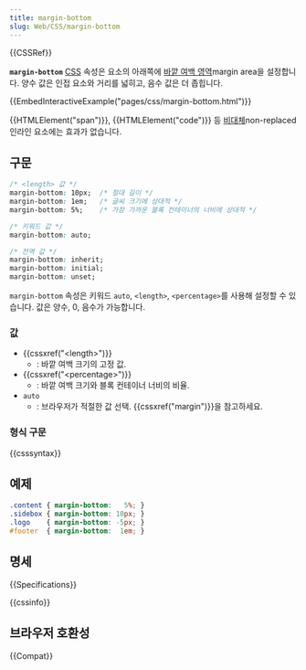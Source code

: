 ```yaml
---
title: margin-bottom
slug: Web/CSS/margin-bottom
---
```

{{CSSRef}}

**`margin-bottom`** [CSS](/ko/docs/Web/CSS) 속성은 요소의 아래쪽에 [바깥 여백 영역](/ko/docs/Web/CSS/CSS_Box_Model/Introduction_to_the_CSS_box_model)margin area을 설정합니다. 양수 값은 인접 요소와 거리를 넓히고, 음수 값은 더 좁힙니다.

{{EmbedInteractiveExample("pages/css/margin-bottom.html")}}

{{HTMLElement("span")}}, {{HTMLElement("code")}} 등 [비대체](/ko/docs/Web/CSS/Replaced_element)non-replaced 인라인 요소에는 효과가 없습니다.

## 구문

```css
/* <length> 값 */
margin-bottom: 10px;  /* 절대 길이 */
margin-bottom: 1em;   /* 글씨 크기에 상대적 */
margin-bottom: 5%;    /* 가장 가까운 블록 컨테이너의 너비에 상대적 */

/* 키워드 값 */
margin-bottom: auto;

/* 전역 값 */
margin-bottom: inherit;
margin-bottom: initial;
margin-bottom: unset;
```

`margin-bottom` 속성은 키워드 `auto`, `<length>`, `<percentage>`를 사용해 설정할 수 있습니다. 값은 양수, 0, 음수가 가능합니다.

### 값

- {{cssxref("&lt;length&gt;")}}
  - : 바깥 여백 크기의 고정 값.
- {{cssxref("&lt;percentage&gt;")}}
  - : 바깥 여백 크기와 블록 컨테이너 너비의 비율.
- `auto`
  - : 브라우저가 적절한 값 선택. {{cssxref("margin")}}을 참고하세요.

### 형식 구문

{{csssyntax}}

## 예제

```css
.content { margin-bottom:   5%; }
.sidebox { margin-bottom: 10px; }
.logo    { margin-bottom: -5px; }
#footer  { margin-bottom:  1em; }
```

## 명세

{{Specifications}}

{{cssinfo}}

## 브라우저 호환성

{{Compat}}
